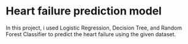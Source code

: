 # Heart failure prediction model
In this project, i used Logistic Regression, Decision Tree, and Random Forest Classifier to predict the heart failure using the given dataset.
